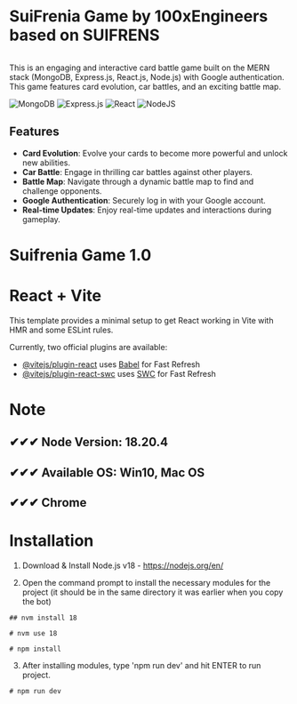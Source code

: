 
# SuiFrenia Game by 100xEngineers based on SUIFRENS
<img src="https://suifrens.com/images/header-mobile.svg" alt="" align="center"/>

This is an engaging and interactive card battle game built on the MERN stack (MongoDB, Express.js, React.js, Node.js) with Google authentication. This game features card evolution, car battles, and an exciting battle map.

![MongoDB](https://img.shields.io/badge/MongoDB-%234ea94b.svg?style=for-the-badge&logo=mongodb&logoColor=white)
![Express.js](https://img.shields.io/badge/express.js-%23404d59.svg?style=for-the-badge&logo=express&logoColor=%2361DAFB)
![React](https://img.shields.io/badge/react-%2320232a.svg?style=for-the-badge&logo=react&logoColor=%2361DAFB) 
![NodeJS](https://img.shields.io/badge/node.js-6DA55F?style=for-the-badge&logo=node.js&logoColor=white) 

## Features

- **Card Evolution**: Evolve your cards to become more powerful and unlock new abilities.
- **Car Battle**: Engage in thrilling car battles against other players.
- **Battle Map**: Navigate through a dynamic battle map to find and challenge opponents.
- **Google Authentication**: Securely log in with your Google account.
- **Real-time Updates**: Enjoy real-time updates and interactions during gameplay.
# ##################################
#
# Suifrenia Game 1.0

# React + Vite

This template provides a minimal setup to get React working in Vite with HMR and some ESLint rules.

Currently, two official plugins are available:

- [@vitejs/plugin-react](https://github.com/vitejs/vite-plugin-react/blob/main/packages/plugin-react/README.md) uses [Babel](https://babeljs.io/) for Fast Refresh
- [@vitejs/plugin-react-swc](https://github.com/vitejs/vite-plugin-react-swc) uses [SWC](https://swc.rs/) for Fast Refresh

# Note
## ✔✔✔ Node Version: 18.20.4
## ✔✔✔ Available OS: Win10, Mac OS
## ✔✔✔ Chrome

# Installation


1) Download & Install Node.js v18 - https://nodejs.org/en/

2) Open the command prompt to install the necessary modules for the project (it should be in the same directory it was earlier when you copy the bot)

```
## nvm install 18
```

```
# nvm use 18
```

```
# npm install
```

3) After installing modules, type 'npm run dev' and hit ENTER to run project.

```
# npm run dev
```
